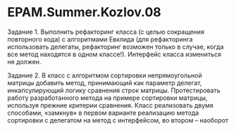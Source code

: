 # EPAM.Summer.Kozlov.08

Задание 1. Выполнить рефакторинг класса (с целью сокращения повторного кода) с алгоритмами Евклида (для рефакторинга использовать делегаты,
рефакторинг возможен только в случае, когда все метод находятся в одном классе!). Интерфейс класса измениться не должен.

Задание 2. В класс с алгоритмом сортировки непрямоугольной матрицы добавить метод, принимающий как параметр делегат, 
инкапсулирующий логику сравнения строк матрицы. Протестировать работу разработанного метода на примере сортировки матрицы,
используя прежние критерии сравнения.
Класс реализовать двумя способами, «замкнув» в первом варианте реализацию метода сортировки с делегатом на метод с интерфейсом, 
во втором – наоборот

